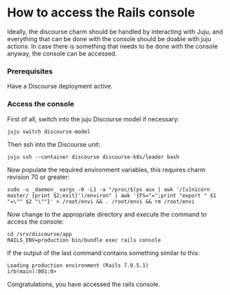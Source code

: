 # How to access the Rails console

Ideally, the discourse charm should be handled by interacting with Juju, and everything that can be done with the console should
be doable with juju actions. In case there is something that needs to be done with the console anyway, the console can be accessed.

### Prerequisites

Have a Discourse deployment active.

### Access the console

First of all, switch into the juju Discourse model if necessary:
```
juju switch discourse-model
```
Then ssh into the Discourse unit:
```
juju ssh --container discourse discourse-k8s/leader bash   
```
Now populate the required environment variables, this requires charm revision 70 or greater:
```
sudo -u _daemon_ xargs -0 -L1 -a "/proc/$(ps aux | awk '/[u]nicorn master/ {print $2;exit}')/environ" | awk '{FS="=";print "export " $1 "=\"" $2 "\""}' > /root/envi && . /root/envi && rm /root/envi
```
Now change to the appropriate directory and execute the command to access the console:
```
cd /srv/discourse/app
RAILS_ENV=production bin/bundle exec rails console
```
If the output of the last command contains something similar to this:
```
Loading production environment (Rails 7.0.5.1)
irb(main):001:0>
```
Congratulations, you have accessed the rails console.
